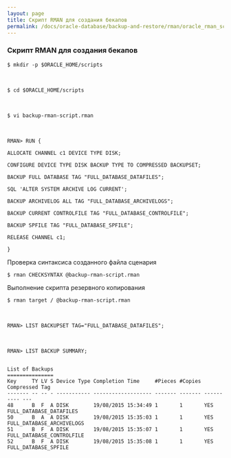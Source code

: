 ```yaml
---
layout: page
title: Скрипт RMAN для создания бекапов
permalink: /docs/oracle-database/backup-and-restore/rman/oracle_rman_scripts_example/
---
```


### Скрипт RMAN для создания бекапов


	$ mkdir -p $ORACLE_HOME/scripts

<br/>

	$ cd $ORACLE_HOME/scripts



<br/>

	$ vi backup-rman-script.rman


<br/>

    RMAN> RUN {

    ALLOCATE CHANNEL c1 DEVICE TYPE DISK;

    CONFIGURE DEVICE TYPE DISK BACKUP TYPE TO COMPRESSED BACKUPSET;

    BACKUP FULL DATABASE TAG "FULL_DATABASE_DATAFILES";

    SQL 'ALTER SYSTEM ARCHIVE LOG CURRENT';

    BACKUP ARCHIVELOG ALL TAG "FULL_DATABASE_ARCHIVELOGS";

    BACKUP CURRENT CONTROLFILE TAG "FULL_DATABASE_CONTROLFILE";

    BACKUP SPFILE TAG "FULL_DATABASE_SPFILE";

    RELEASE CHANNEL c1;

    }

Проверка синтаксиса созданного файла сценария


	$ rman CHECKSYNTAX @backup-rman-script.rman

Выполнение скрипта резервного копирования


	$ rman target / @backup-rman-script.rman


<br/>

    RMAN> LIST BACKUPSET TAG="FULL_DATABASE_DATAFILES";

<br/>
    
    RMAN> LIST BACKUP SUMMARY;


    List of Backups
    ===============
    Key     TY LV S Device Type Completion Time     #Pieces #Copies Compressed Tag
    ------- -- -- - ----------- ------------------- ------- ------- ---------- ---
    48      B  F  A DISK        19/08/2015 15:34:49 1       1       YES        FULL_DATABASE_DATAFILES
    50      B  A  A DISK        19/08/2015 15:35:03 1       1       YES        FULL_DATABASE_ARCHIVELOGS
    51      B  F  A DISK        19/08/2015 15:35:07 1       1       YES        FULL_DATABASE_CONTROLFILE
    52      B  F  A DISK        19/08/2015 15:35:08 1       1       YES        FULL_DATABASE_SPFILE


<!--


Я потом рассмотрю следующие скрипты.

    run {
        CONFIGURE CHANNEL DEVICE TYPE DISK FORMAT '/tmp/backups/ORCL12_bkp_%t%s%p';
        CONFIGURE CONTROLFILE AUTOBACKUP FORMAT FOR DEVICE TYPE DISK TO  '/tmp/backups/ORCL12_cf_%F';
        backup database plus archivelog;
    }


%t = 4 bytes time stamp  
%s = backup set number  
%p = backup piece number  



    RUN{
        CONFIGURE CONTROLFILE AUTOBACKUP ON;


        SET COMMAND ID TO 'DUDAS_ONLINE_BACKUPFULL';

        ALLOCATE CHANNEL c1 DEVICE TYPE DISK;
        BACKUP AS COMPRESSED BACKUPSET FULL DATABASE TAG DUDAS_FULL FORMAT '/tmp/backups/ORCL12/bkp_%D_%T_%S_P_FULL';

        SQL 'ALTER SYSTEM ARCHIVE LOG CURRENT';

        BACKUP TAG DUDAS_ARCHIVE FORMAT '/tmp/backups/ORCL12/bkp_%D_%T_%S_%P_ARCHIVELOG' ARCHIVELOG ALL DELETE ALL INPUT;

        BACKUP TAG DUDAS_CONTROL CURRENT CONTROLFILE FORMAT '/tmp/backups/ORCL12/bkp_%D_%T_%S_%P_CONTROL';
        RELEASE CHANNEL C1;
    }

-->
